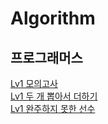 Algorithm
=============
## 프로그래머스
[Lv1 모의고사](https://github.com/kha0213/Today-I-Learn/blob/master/algorithm/src/study/ExhaustiveSearch/Lv1_PracticeTest.java)   
[Lv1 두 개 뽑아서 더하기](https://github.com/kha0213/Today-I-Learn/blob/master/algorithm/src/study/codeChallenges1/Lv1_PickTwoAndAdd.java)   
[Lv1 완주하지 못한 선수](https://github.com/kha0213/Today-I-Learn/blob/master/algorithm/src/study/hash/Lv1_couldNotFinishPlayer.java)
